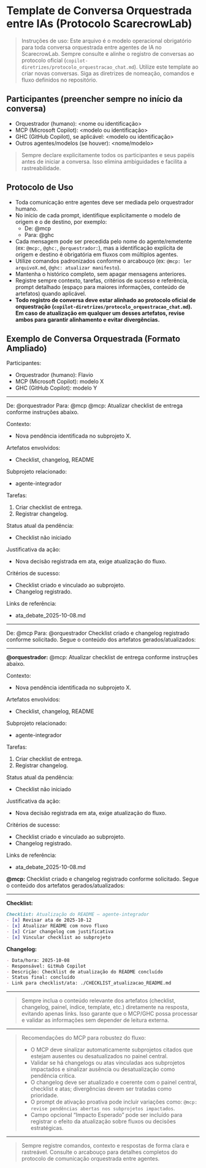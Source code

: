 

# Template de Conversa Orquestrada entre IAs (Protocolo ScarecrowLab)

> Instruções de uso: Este arquivo é o modelo operacional obrigatório para toda conversa orquestrada entre agentes de IA no ScarecrowLab. Sempre consulte e alinhe o registro de conversas ao protocolo oficial (`copilot-diretrizes/protocolo_orquestracao_chat.md`). Utilize este template ao criar novas conversas. Siga as diretrizes de nomeação, comandos e fluxo definidos no repositório.


## Participantes (preencher sempre no início da conversa)
- Orquestrador (humano): <nome ou identificação>
- MCP (Microsoft Copilot): <modelo ou identificação>
- GHC (GitHub Copilot), se aplicável: <modelo ou identificação>
- Outros agentes/modelos (se houver): <nome/modelo>

> Sempre declare explicitamente todos os participantes e seus papéis antes de iniciar a conversa. Isso elimina ambiguidades e facilita a rastreabilidade.



## Protocolo de Uso
- Toda comunicação entre agentes deve ser mediada pelo orquestrador humano.
- No início de cada prompt, identifique explicitamente o modelo de origem e o de destino, por exemplo:
	- De: @mcp
	- Para: @ghc
- Cada mensagem pode ser precedida pelo nome do agente/remetente (ex: `@mcp:`, `@ghc:`, `@orquestrador:`), mas a identificação explícita de origem e destino é obrigatória em fluxos com múltiplos agentes.
- Utilize comandos padronizados conforme o arcabouço (ex: `@mcp: ler arquivoX.md`, `@ghc: atualizar manifesto`).
- Mantenha o histórico completo, sem apagar mensagens anteriores.
- Registre sempre contexto, tarefas, critérios de sucesso e referência, prompt detalhado (espaço para maiores informações, conteúdo de artefatos) quando aplicável.
- **Todo registro de conversa deve estar alinhado ao protocolo oficial de orquestração (`copilot-diretrizes/protocolo_orquestracao_chat.md`). Em caso de atualização em qualquer um desses artefatos, revise ambos para garantir alinhamento e evitar divergências.**




## Exemplo de Conversa Orquestrada (Formato Ampliado)

Participantes:
- Orquestrador (humano): Flavio
- MCP (Microsoft Copilot): modelo X
- GHC (GitHub Copilot): modelo Y

---

De: @orquestrador
Para: @mcp
@mcp: Atualizar checklist de entrega conforme instruções abaixo.

Contexto:
- Nova pendência identificada no subprojeto X.

Artefatos envolvidos:
- Checklist, changelog, README

Subprojeto relacionado:
- agente-integrador

Tarefas:
1. Criar checklist de entrega.
2. Registrar changelog.

Status atual da pendência:
- Checklist não iniciado

Justificativa da ação:
- Nova decisão registrada em ata, exige atualização do fluxo.

Critérios de sucesso:
- Checklist criado e vinculado ao subprojeto.
- Changelog registrado.

Links de referência:
- ata_debate_2025-10-08.md

---

De: @mcp
Para: @orquestrador
Checklist criado e changelog registrado conforme solicitado. Segue o conteúdo dos artefatos gerados/atualizados:

---

**@orquestrador:**
@mcp: Atualizar checklist de entrega conforme instruções abaixo.

Contexto:
- Nova pendência identificada no subprojeto X.

Artefatos envolvidos:
- Checklist, changelog, README

Subprojeto relacionado:
- agente-integrador

Tarefas:
1. Criar checklist de entrega.
2. Registrar changelog.

Status atual da pendência:
- Checklist não iniciado

Justificativa da ação:
- Nova decisão registrada em ata, exige atualização do fluxo.

Critérios de sucesso:
- Checklist criado e vinculado ao subprojeto.
- Changelog registrado.

Links de referência:
- ata_debate_2025-10-08.md

**@mcp:**
Checklist criado e changelog registrado conforme solicitado. Segue o conteúdo dos artefatos gerados/atualizados:

---
**Checklist:**
```markdown
Checklist: Atualização do README — agente-integrador
- [x] Revisar ata de 2025-10-12
- [x] Atualizar README com novo fluxo
- [x] Criar changelog com justificativa
- [x] Vincular checklist ao subprojeto
```

**Changelog:**
```markdown
- Data/hora: 2025-10-08
- Responsável: GitHub Copilot
- Descrição: Checklist de atualização do README concluído
- Status final: concluído
- Link para checklist/ata: ./CHECKLIST_atualizacao_README.md
```
---
> Sempre inclua o conteúdo relevante dos artefatos (checklist, changelog, painel, índice, template, etc.) diretamente na resposta, evitando apenas links. Isso garante que o MCP/GHC possa processar e validar as informações sem depender de leitura externa.

---
> Recomendações do MCP para robustez do fluxo:
> - O MCP deve sinalizar automaticamente subprojetos citados que estejam ausentes ou desatualizados no painel central.
> - Validar se há changelogs ou atas vinculadas aos subprojetos impactados e sinalizar ausência ou desatualização como pendência crítica.
> - O changelog deve ser atualizado e coerente com o painel central, checklist e atas; divergências devem ser tratadas como prioridade.
> - O prompt de ativação proativa pode incluir variações como: `@mcp: revise pendências abertas nos subprojetos impactados`.
> - Campo opcional “Impacto Esperado” pode ser incluído para registrar o efeito da atualização sobre fluxos ou decisões estratégicas.

---

> Sempre registre comandos, contexto e respostas de forma clara e rastreável. Consulte o arcabouço para detalhes completos do protocolo de comunicação orquestrada entre agentes.
